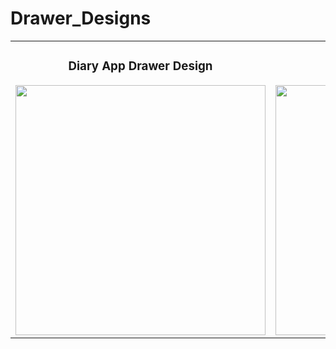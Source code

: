 # Drawer_Designs

<div align="center">
    <table>
        <tr>
            <td align="center">
                <h3>Diary App Drawer Design</h3>
                <img src="https://github.com/user-attachments/assets/f82e3979-9481-41b9-b777-c5c51f477900" width="400">
            </td>
            <td align="center">
                <h3>Food Hub Drawer Design</h3>
                <img src="https://github.com/user-attachments/assets/53a387d8-03b0-46e6-a308-98e400134f37" width="400">
            </td>
        </tr>
    </table>
</div>

